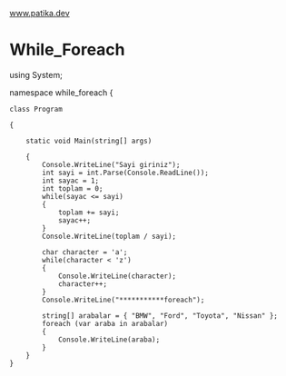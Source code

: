www.patika.dev
# While_Foreach

using System;

namespace while_foreach
{
    
    class Program
    
    {
    
        static void Main(string[] args)
        
        {
            Console.WriteLine("Sayi giriniz");
            int sayi = int.Parse(Console.ReadLine());
            int sayac = 1;
            int toplam = 0;
            while(sayac <= sayi)
            {
                toplam += sayi;
                sayac++;
            }
            Console.WriteLine(toplam / sayi);

            char character = 'a';
            while(character < 'z')
            {
                Console.WriteLine(character);
                character++;
            }
            Console.WriteLine("***********foreach");

            string[] arabalar = { "BMW", "Ford", "Toyota", "Nissan" };
            foreach (var araba in arabalar)
            {
                Console.WriteLine(araba);
            }
        }
    }

